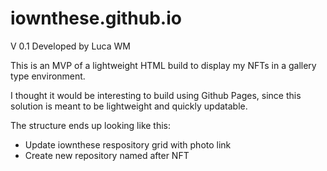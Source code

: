 # iownthese.github.io

V 0.1
Developed by Luca WM
   
This is an MVP of a lightweight HTML build to display my NFTs in a gallery type environment.

I thought it would be interesting to build using Github Pages, since this solution is meant to 
be lightweight and quickly updatable.

The structure ends up looking like this:
- Update iownthese respository grid with photo link
- Create new repository named after NFT
